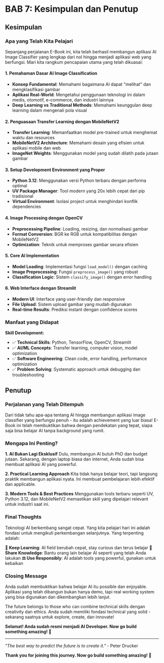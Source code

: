 # BAB 7: Kesimpulan dan Penutup

## Kesimpulan

### Apa yang Telah Kita Pelajari

Sepanjang perjalanan E-Book ini, kita telah berhasil membangun aplikasi AI Image Classifier yang lengkap dari nol hingga menjadi aplikasi web yang berfungsi. Mari kita rangkum pencapaian utama yang telah dikuasai:

#### **1. Pemahaman Dasar AI Image Classification**
- **Konsep Fundamental**: Memahami bagaimana AI dapat "melihat" dan mengklasifikasi gambar
- **Aplikasi Real-World**: Mengetahui penggunaan teknologi ini dalam medis, otomotif, e-commerce, dan industri lainnya
- **Deep Learning vs Traditional Methods**: Memahami keunggulan deep learning dalam mengenali pola visual

#### **2. Penguasaan Transfer Learning dengan MobileNetV2**
- **Transfer Learning**: Memanfaatkan model pre-trained untuk menghemat waktu dan resources
- **MobileNetV2 Architecture**: Memahami desain yang efisien untuk aplikasi mobile dan web
- **ImageNet Weights**: Menggunakan model yang sudah dilatih pada jutaan gambar

#### **3. Setup Development Environment yang Proper**
- **Python 3.12**: Menggunakan versi Python terbaru dengan performa optimal
- **UV Package Manager**: Tool modern yang 20x lebih cepat dari pip tradisional
- **Virtual Environment**: Isolasi project untuk menghindari konflik dependencies

#### **4. Image Processing dengan OpenCV**
- **Preprocessing Pipeline**: Loading, resizing, dan normalisasi gambar
- **Format Conversion**: BGR ke RGB untuk kompatibilitas dengan MobileNetV2
- **Optimization**: Teknik untuk memproses gambar secara efisien

#### **5. Core AI Implementation**
- **Model Loading**: Implementasi fungsi `load_model()` dengan caching
- **Image Preprocessing**: Fungsi `preprocess_image()` yang robust
- **Classification Logic**: Sistem `classify_image()` dengan error handling

#### **6. Web Interface dengan Streamlit**
- **Modern UI**: Interface yang user-friendly dan responsive
- **File Upload**: Sistem upload gambar yang mudah digunakan
- **Real-time Results**: Prediksi instant dengan confidence scores

### Manfaat yang Didapat

**Skill Development:**
- ✅ **Technical Skills**: Python, TensorFlow, OpenCV, Streamlit
- ✅ **AI/ML Concepts**: Transfer learning, computer vision, model optimization
- ✅ **Software Engineering**: Clean code, error handling, performance optimization
- ✅ **Problem Solving**: Systematic approach untuk debugging dan troubleshooting

## Penutup

### Perjalanan yang Telah Ditempuh

Dari tidak tahu apa-apa tentang AI hingga membangun aplikasi image classifier yang berfungsi penuh - itu adalah achievement yang luar biasa! E-Book ini telah membuktikan bahwa dengan pendekatan yang tepat, siapa saja bisa belajar AI tanpa background yang rumit.

### Mengapa Ini Penting?

**1. AI Bukan Lagi Eksklusif**
Dulu, membangun AI butuh PhD dan budget jutaan. Sekarang, dengan laptop biasa dan internet, Anda sudah bisa membuat aplikasi AI yang powerful.

**2. Practical Learning Approach** 
Kita tidak hanya belajar teori, tapi langsung praktik membangun aplikasi nyata. Ini membuat pembelajaran lebih efektif dan applicable.

**3. Modern Tools & Best Practices**
Menggunakan tools terbaru seperti UV, Python 3.12, dan MobileNetV2 memastikan skill yang dipelajari relevant untuk industri saat ini.

### Final Thoughts

Teknologi AI berkembang sangat cepat. Yang kita pelajari hari ini adalah fondasi untuk mengikuti perkembangan selanjutnya. Yang terpenting adalah:

**🎯 Keep Learning**: AI field berubah cepat, stay curious dan terus belajar
**🤝 Share Knowledge**: Bantu orang lain belajar AI seperti yang telah Anda lakukan
**⚖️ Use Responsibly**: AI adalah tools yang powerful, gunakan untuk kebaikan

### Closing Message

Anda sudah membuktikan bahwa belajar AI itu possible dan enjoyable. Aplikasi yang telah dibangun bukan hanya demo, tapi real working system yang bisa digunakan dan dikembangkan lebih lanjut.

The future belongs to those who can combine technical skills dengan creativity dan ethics. Anda sudah memiliki fondasi technical yang solid - sekarang saatnya untuk explore, create, dan innovate!

**Selamat! Anda sudah resmi menjadi AI Developer. Now go build something amazing! 🚀**

---


*"The best way to predict the future is to create it."* - Peter Drucker

**Thank you for joining this journey. Now go build something amazing! 🚀**
